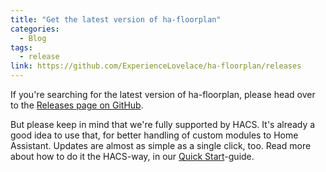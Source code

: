 ```yaml
---
title: "Get the latest version of ha-floorplan"
categories:
  - Blog
tags:
  - release
link: https://github.com/ExperienceLovelace/ha-floorplan/releases
---
```


If you're searching for the latest version of ha-floorplan, please head over to the [Releases page on GitHub](https://github.com/ExperienceLovelace/ha-floorplan/releases).

But please keep in mind that we're fully supported by HACS. It's already a good idea to use that, for better handling of custom modules to Home Assistant. Updates are almost as simple as a single click, too. Read more about how to do it the HACS-way, in our [Quick Start](./docs/quick-start/)-guide.
